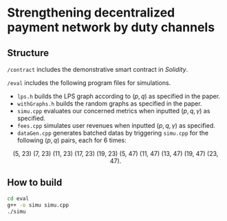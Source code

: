 Strengthening decentralized payment network by duty channels
==

Structure
-
`/contract` includes the demonstrative smart contract in *Solidity*.

`/eval` includes the following program files for simulations.
* `lps.h` builds the LPS graph according to $(p,q)$ as specified in the paper.
* `withGraphs.h` builds the random graphs as specified in the paper.
* `simu.cpp` evaluates our concerned metrics when inputted $(p,q,\gamma)$ as specified.
* `fees.cpp` simulates user revenues when inputted $(p,q,\gamma)$ as specified.
* `dataGen.cpp` generates batched datas by triggering `simu.cpp` for the following $(p,q)$ pairs, each for $6$ times:
<p style="text-align:center;">(5, 23) (7, 23) (11, 23) (17, 23) (19, 23) (5, 47) (11, 47) (13, 47) (19, 47) (23, 47).</p>

How to build
-
```bash
cd eval
g++ -o simu simu.cpp
./simu
```

